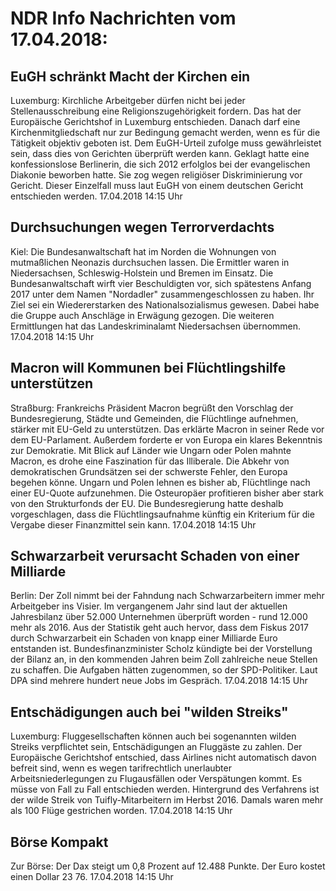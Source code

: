 # NDR Info Nachrichten vom 17.04.2018:


## EuGH schränkt Macht der Kirchen ein
Luxemburg:	Kirchliche Arbeitgeber dürfen nicht bei jeder Stellenausschreibung eine Religionszugehörigkeit fordern. Das hat der Europäische Gerichtshof in Luxemburg entschieden. Danach darf eine Kirchenmitgliedschaft nur zur Bedingung gemacht werden, wenn es für die Tätigkeit objektiv geboten ist. Dem EuGH-Urteil zufolge muss gewährleistet sein, dass dies von Gerichten überprüft werden kann. Geklagt hatte eine konfessionslose Berlinerin, die sich 2012 erfolglos bei der evangelischen Diakonie beworben hatte. Sie zog wegen religiöser Diskriminierung vor Gericht. Dieser Einzelfall muss laut EuGH von einem deutschen Gericht entschieden werden. 17.04.2018 14:15 Uhr 

## Durchsuchungen wegen Terrorverdachts
Kiel:	Die Bundesanwaltschaft hat im Norden die Wohnungen von mutmaßlichen Neonazis durchsuchen lassen. Die Ermittler waren in Niedersachsen, Schleswig-Holstein und Bremen im Einsatz. Die Bundesanwaltschaft wirft vier Beschuldigten vor, sich spätestens Anfang 2017 unter dem Namen "Nordadler" zusammengeschlossen zu haben. Ihr Ziel sei ein Wiedererstarken des Nationalsozialismus gewesen. Dabei habe die Gruppe auch Anschläge in Erwägung gezogen. Die weiteren Ermittlungen hat das Landeskriminalamt Niedersachsen übernommen. 17.04.2018 14:15 Uhr 

## Macron will Kommunen bei Flüchtlingshilfe unterstützen
Straßburg:					Frankreichs Präsident Macron begrüßt den Vorschlag der Bundesregierung, Städte und Gemeinden, die Flüchtlinge aufnehmen, stärker mit EU-Geld zu unterstützen. Das erklärte Macron in seiner Rede vor dem EU-Parlament. Außerdem forderte er von Europa ein klares Bekenntnis zur Demokratie. Mit Blick auf Länder wie Ungarn oder Polen mahnte Macron, es drohe eine Faszination für das Illiberale. Die Abkehr von demokratischen Grundsätzen sei der schwerste Fehler, den Europa begehen könne. Ungarn und Polen lehnen es bisher ab, Flüchtlinge nach einer EU-Quote aufzunehmen. Die Osteuropäer profitieren bisher aber stark von den Strukturfonds der EU. Die Bundesregierung hatte deshalb vorgeschlagen, dass die Flüchtlingsaufnahme künftig ein Kriterium für die Vergabe dieser Finanzmittel sein kann. 17.04.2018 14:15 Uhr 

## Schwarzarbeit verursacht Schaden von einer Milliarde
Berlin: Der Zoll nimmt bei der Fahndung nach Schwarzarbeitern immer mehr Arbeitgeber ins Visier. Im vergangenem Jahr sind laut der aktuellen Jahresbilanz über 52.000 Unternehmen überprüft worden - rund 12.000 mehr als 2016. Aus der Statistik geht auch hervor, dass dem Fiskus 2017 durch Schwarzarbeit ein Schaden von knapp einer Milliarde Euro entstanden ist. Bundesfinanzminister Scholz kündigte bei der Vorstellung der Bilanz an, in den kommenden Jahren beim Zoll zahlreiche neue Stellen zu schaffen. Die Aufgaben hätten zugenommen, so der SPD-Politiker. Laut DPA sind mehrere hundert neue Jobs im Gespräch. 17.04.2018 14:15 Uhr 

## Entschädigungen auch bei "wilden Streiks"
Luxemburg: Fluggesellschaften können auch bei sogenannten wilden Streiks verpflichtet sein, Entschädigungen an Fluggäste zu zahlen. Der Europäische Gerichtshof entschied, dass Airlines nicht automatisch davon befreit sind, wenn es wegen tarifrechtlich unerlaubter Arbeitsniederlegungen zu Flugausfällen oder Verspätungen kommt. Es müsse von Fall zu Fall entschieden werden. Hintergrund des Verfahrens ist der wilde Streik von Tuifly-Mitarbeitern im Herbst 2016. Damals waren mehr als 100 Flüge gestrichen worden. 17.04.2018 14:15 Uhr 

## Börse Kompakt
Zur Börse: Der Dax steigt um 0,8 Prozent auf 12.488 Punkte. Der Euro kostet einen Dollar 23 76. 17.04.2018 14:15 Uhr 
